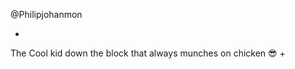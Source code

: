 @Philipjohanmon


+
The Cool kid down the block that always munches on chicken 😎
+


<!---
Philipjohanmon/Philipjohanmon is a ✨ special ✨ repository because its `README.md` (this file) appears on your GitHub profile.
You can click the Preview link to take a look at your changes.
--->
